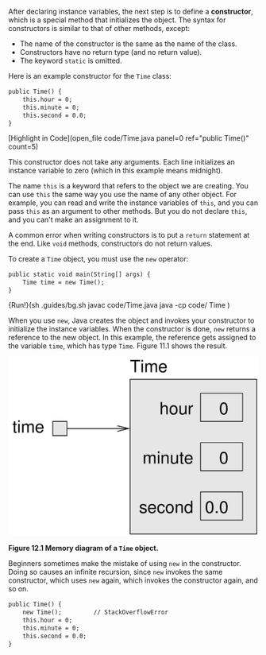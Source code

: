After declaring instance variables, the next step is to define a **constructor**, which is a special method that initializes the object.
The syntax for constructors is similar to that of other methods, except:




*  The name of the constructor is the same as the name of the class.
*  Constructors have no return type (and no return value).
*  The keyword `static` is omitted.


Here is an example constructor for the `Time` class:

```code
public Time() {
    this.hour = 0;
    this.minute = 0;
    this.second = 0.0;
}
```
[Highlight in Code](open_file code/Time.java panel=0 ref="public Time()" count=5)


This constructor does not take any arguments.
Each line initializes an instance variable to zero (which in this example means midnight).


The name `this` is a keyword that refers to the object we are creating.
You can use `this` the same way you use the name of any other object.
For example, you can read and write the instance variables of `this`, and you can pass `this` as an argument to other methods.
But you do not declare `this`, and you can't make an assignment to it.

A common error when writing constructors is to put a `return` statement at the end.
Like `void` methods, constructors do not return values.

To create a `Time` object, you must use the `new` operator:

```code
public static void main(String[] args) {
    Time time = new Time();
}
```


{Run!}(sh .guides/bg.sh javac code/Time.java java -cp code/ Time )


When you use `new`, Java creates the object and invokes your constructor to initialize the instance variables.
When the constructor is done, `new` returns a reference to the new object.
In this example, the reference gets assigned to the variable `time`, which has type `Time`.
Figure 11.1 shows the result.


![Figure 12.1 Memory diagram of a `Time` object.](figs/time.jpg)

**Figure 12.1 Memory diagram of a `Time` object.**


Beginners sometimes make the mistake of using `new` in the constructor.
Doing so causes an infinite recursion, since `new` invokes the same constructor, which uses `new` again, which invokes the constructor again, and so on.

```code
public Time() {
    new Time();         // StackOverflowError
    this.hour = 0;
    this.minute = 0;
    this.second = 0.0;
}
```